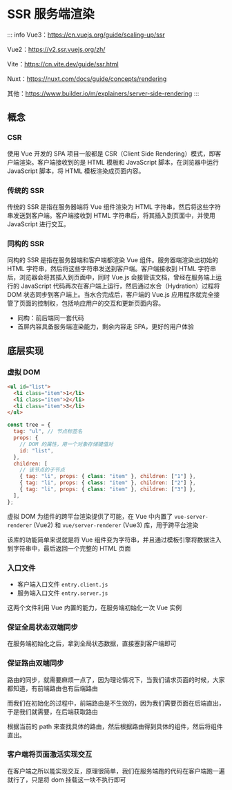 # SSR 服务端渲染

::: info
Vue3：https://cn.vuejs.org/guide/scaling-up/ssr

Vue2：https://v2.ssr.vuejs.org/zh/

Vite：https://cn.vite.dev/guide/ssr.html

Nuxt：https://nuxt.com/docs/guide/concepts/rendering

其他：https://www.builder.io/m/explainers/server-side-rendering
:::

## 概念

### CSR

使用 Vue 开发的 SPA 项目一般都是 CSR（Client Side Rendering）模式，即客户端渲染。客户端接收到的是 HTML 模板和 JavaScript 脚本，在浏览器中运行 JavaScript 脚本，将 HTML 模板渲染成页面内容。

### 传统的 SSR

传统的 SSR 是指在服务器端将 Vue 组件渲染为 HTML 字符串，然后将这些字符串发送到客户端。客户端接收到 HTML 字符串后，将其插入到页面中，并使用 JavaScript 进行交互。

### 同构的 SSR

同构的 SSR 是指在服务器端和客户端都渲染 Vue 组件。服务器端渲染出初始的 HTML 字符串，然后将这些字符串发送到客户端。客户端接收到 HTML 字符串后，浏览器会将其插入到页面中，同时 Vue.js 会接管该文档，曾经在服务端上运行的 JavaScript 代码再次在客户端上运行，然后通过水合（Hydration）过程将 DOM 状态同步到客户端上。当水合完成后，客户端的 Vue.js 应用程序就完全接管了页面的控制权，包括响应用户的交互和更新页面内容。

- 同构：前后端同一套代码
- 首屏内容具备服务端渲染能力，剩余内容走 SPA，更好的用户体验

## 底层实现

### 虚拟 DOM

```html
<ul id="list">
  <li class="item">1</li>
  <li class="item">2</li>
  <li class="item">3</li>
</ul>
```

```jsx
const tree = {
  tag: "ul", // 节点标签名
  props: {
    // DOM 的属性，用一个对象存储键值对
    id: "list",
  },
  children: [
    // 该节点的子节点
    { tag: "li", props: { class: "item" }, children: ["1"] },
    { tag: "li", props: { class: "item" }, children: ["2"] },
    { tag: "li", props: { class: "item" }, children: ["3"] },
  ],
};
```

虚拟 DOM 为组件的跨平台渲染提供了可能，在 Vue 中内置了 `vue-server-renderer` (Vue2) 和 `vue/server-renderer` (Vue3) 库，用于跨平台渲染

该库的功能简单来说就是将 Vue 组件变为字符串，并且通过模板引擎将数据注入到字符串中，最后返回一个完整的 HTML 页面

### 入口文件

- 客户端入口文件 `entry.client.js`
- 服务端入口文件 `entry.server.js`

这两个文件利用 Vue 内置的能力，在服务端初始化一次 Vue 实例

### 保证全局状态双端同步

在服务端初始化之后，拿到全局状态数据，直接塞到客户端即可

### 保证路由双端同步

路由的同步，就需要麻烦一点了，因为理论情况下，当我们请求页面的时候，大家都知道，有前端路由也有后端路由

而我们在初始化的过程中，前端路由是不生效的，因为我们需要页面在后端直出，于是我们就需要，在后端获取路由

根据当前的 path 来查找具体的路由，然后根据路由得到具体的组件，然后将组件直出。

### 客户端将页面激活实现交互

在客户端之所以能实现交互，原理很简单，我们在服务端跑的代码在客户端跑一遍就行了，只是将 dom 挂载这一块不执行即可

